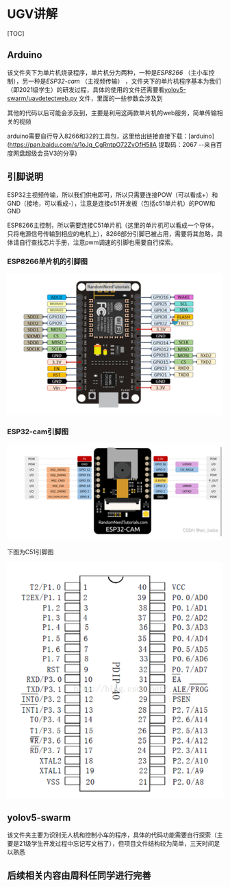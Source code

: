 # UGV讲解

[TOC]

## Arduino

该文件夹下为单片机烧录程序，单片机分为两种，一种是*ESP8266* （主小车控制），另一种是*ESP32-cam* （主视频传输） ，文件夹下的单片机程序基本为我们（即2021级学生）的研发过程，具体的使用的文件还需要看[yolov5-swarm/uavdetectweb.py](./yolov5-swarm/uavdetectweb.py) 文件，里面的一些参数会涉及到

其他的代码以后可能会涉及到，主要是利用这两款单片机的web服务，简单传输相关的视频

arduino需要自行导入8266和32的工具包，这里给出链接直接下载：[arduino](https://pan.baidu.com/s/1oJq_CgRntpO72ZvOfH5lIA 提取码：2067  --来自百度网盘超级会员V3的分享)

## 引脚说明

ESP32主视频传输，所以我们供电即可，所以只需要连接POW（可以看成+）和GND（接地，可以看成-），注意是连接c51开发板（包括c51单片机）的POW和GND

ESP8266主控制，所以需要连接C51单片机（这里的单片机可以看成一个导体，只将电源信号传输到相应的电机上），8266部分引脚已被占用，需要将其忽略，具体请自行查找芯片手册，注意pwm调速的引脚也需要自行探索。

### ESP8266单片机的引脚图

![image-20230916234637765](README/image-20230916234637765.png)

### ESP32-cam引脚图

![image-20230916234736933](README/image-20230916234736933.png)

下图为C51引脚图

![image-20230916234842956](README/image-20230916234842956.png)

## yolov5-swarm

该文件夹主要为识别无人机和控制小车的程序，具体的代码功能需要自行探索（主要是21级学生开发过程中忘记写文档了），但项目文件结构较为简单，三天时间足以熟悉



## 后续相关内容由周科任同学进行完善